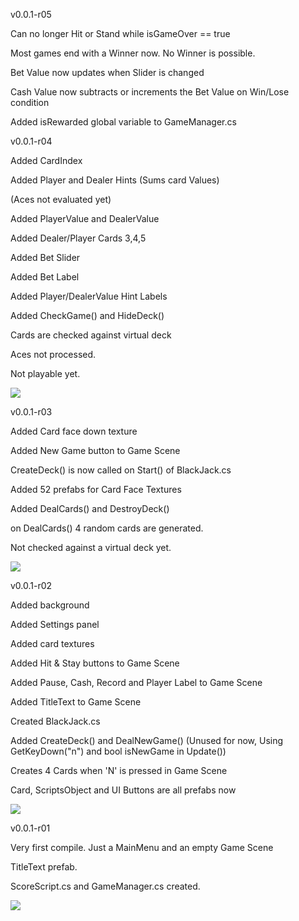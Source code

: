 v0.0.1-r05

Can no longer Hit or Stand while isGameOver == true

Most games end with a Winner now. No Winner is possible.

Bet Value now updates when Slider is changed

Cash Value now subtracts or increments the Bet Value on Win/Lose condition

Added isRewarded global variable to GameManager.cs


v0.0.1-r04

Added CardIndex

Added Player and Dealer Hints (Sums card Values)

(Aces not evaluated yet)

Added PlayerValue and DealerValue

Added Dealer/Player Cards 3,4,5

Added Bet Slider

Added Bet Label

Added Player/DealerValue Hint Labels

Added CheckGame() and HideDeck()

Cards are checked against virtual deck

Aces not processed.

Not playable yet.

<img src="https://i.gyazo.com/805e2a038d1f587b17eaec26dc0e5208.jpg">


v0.0.1-r03

Added Card face down texture

Added New Game button to Game Scene

CreateDeck() is now called on Start() of BlackJack.cs

Added 52 prefabs for Card Face Textures

Added DealCards() and DestroyDeck()

on DealCards() 4 random cards are generated.

Not checked against a virtual deck yet.

<img src="https://i.gyazo.com/a9bfcda3e43241383dc8e9376df98f42.jpg">


v0.0.1-r02

Added background

Added Settings panel

Added card textures

Added Hit & Stay buttons to Game Scene

Added Pause, Cash, Record and Player Label to Game Scene

Added TitleText to Game Scene

Created BlackJack.cs

Added CreateDeck() and DealNewGame()
(Unused for now, Using GetKeyDown("n") and bool isNewGame in Update())

Creates 4 Cards when 'N' is pressed in Game Scene

Card, ScriptsObject and UI Buttons are all prefabs now

<img src="https://i.gyazo.com/ec851349c658f4e2149f34ddac891aad.jpg">

v0.0.1-r01

Very first compile. Just a MainMenu and an empty Game Scene

TitleText prefab.

ScoreScript.cs and GameManager.cs created.

<img src="https://i.gyazo.com/24b517fbbf4ec5d603de04226bb04471.png">